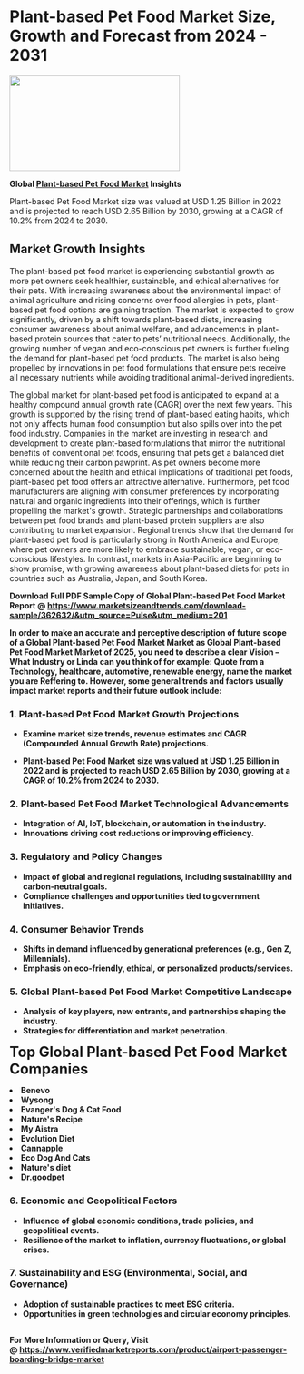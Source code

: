 <H1>Plant-based Pet Food Market Size, Growth and Forecast from 2024 - 2031</H1><img class="aligncenter size-medium wp-image-584254" src="https://thirdeyenews.in/wp-content/uploads/2024/09/Global-Market-Research-300x168.jpeg" alt="" width="300" height="168" /><p><strong>Global&nbsp;<a href="https://www.marketsizeandtrends.com/download-sample/362632/&amp;utm_source=Pulse&amp;utm_medium=201">Plant-based Pet Food Market</a> Insights</strong></p><p>Plant-based Pet Food Market size was valued at USD 1.25 Billion in 2022 and is projected to reach USD 2.65 Billion by 2030, growing at a CAGR of 10.2% from 2024 to 2030.</p><p><h2>Market Growth Insights</h2> <p>The plant-based pet food market is experiencing substantial growth as more pet owners seek healthier, sustainable, and ethical alternatives for their pets. With increasing awareness about the environmental impact of animal agriculture and rising concerns over food allergies in pets, plant-based pet food options are gaining traction. The market is expected to grow significantly, driven by a shift towards plant-based diets, increasing consumer awareness about animal welfare, and advancements in plant-based protein sources that cater to pets’ nutritional needs. Additionally, the growing number of vegan and eco-conscious pet owners is further fueling the demand for plant-based pet food products. The market is also being propelled by innovations in pet food formulations that ensure pets receive all necessary nutrients while avoiding traditional animal-derived ingredients.</p> <p><strong></strong></p> <p>The global market for plant-based pet food is anticipated to expand at a healthy compound annual growth rate (CAGR) over the next few years. This growth is supported by the rising trend of plant-based eating habits, which not only affects human food consumption but also spills over into the pet food industry. Companies in the market are investing in research and development to create plant-based formulations that mirror the nutritional benefits of conventional pet foods, ensuring that pets get a balanced diet while reducing their carbon pawprint. As pet owners become more concerned about the health and ethical implications of traditional pet foods, plant-based pet food offers an attractive alternative. Furthermore, pet food manufacturers are aligning with consumer preferences by incorporating natural and organic ingredients into their offerings, which is further propelling the market's growth. Strategic partnerships and collaborations between pet food brands and plant-based protein suppliers are also contributing to market expansion. Regional trends show that the demand for plant-based pet food is particularly strong in North America and Europe, where pet owners are more likely to embrace sustainable, vegan, or eco-conscious lifestyles. In contrast, markets in Asia-Pacific are beginning to show promise, with growing awareness about plant-based diets for pets in countries such as Australia, Japan, and South Korea.</p> <p><strong></p><p><span class=""><strong>Download Full PDF Sample Copy of Global Plant-based Pet Food Market Report</strong> @ <a href="https://www.marketsizeandtrends.com/download-sample/362632/&amp;utm_source=Pulse&amp;utm_medium=201" target="_blank">https://www.marketsizeandtrends.com/download-sample/362632/&amp;utm_source=Pulse&amp;utm_medium=201</a></span></p><p>In order to make an accurate and perceptive description of future scope of a Global&nbsp;Plant-based Pet Food Market Market as Global&nbsp;Plant-based Pet Food Market Market of 2025, you need to describe a clear Vision &ndash; What Industry or Linda can you think of for example: Quote from a Technology, healthcare, automotive, renewable energy, name the market you are Reffering to. However, some general trends and factors usually impact market reports and their future outlook include:</p><h3>1.&nbsp;<strong>Plant-based Pet Food Market Growth Projections</strong></h3><ul><li>Examine market size trends, revenue estimates and CAGR (Compounded Annual Growth Rate) projections.</li><li><p>Plant-based Pet Food Market size was valued at USD 1.25 Billion in 2022 and is projected to reach USD 2.65 Billion by 2030, growing at a CAGR of 10.2% from 2024 to 2030.</p></li></ul><h3>2.&nbsp;<strong>Plant-based Pet Food Market Technological Advancements</strong></h3><ul><li>Integration of AI, IoT, blockchain, or automation in the industry.</li><li>Innovations driving cost reductions or improving efficiency.</li></ul><h3>3.&nbsp;<strong>Regulatory and Policy Changes</strong></h3><ul><li>Impact of global and regional regulations, including sustainability and carbon-neutral goals.</li><li>Compliance challenges and opportunities tied to government initiatives.</li></ul><h3>4.&nbsp;<strong>Consumer Behavior Trends</strong></h3><ul><li>Shifts in demand influenced by generational preferences (e.g., Gen Z, Millennials).</li><li>Emphasis on eco-friendly, ethical, or personalized products/services.</li></ul><h3>5.&nbsp;<strong>Global Plant-based Pet Food Market Competitive Landscape</strong></h3><ul><li>Analysis of key players, new entrants, and partnerships shaping the industry.</li><li>Strategies for differentiation and market penetration.</li></ul><p data-pm-slice="1 1 []"><span style="color: inherit; font-family: inherit; font-size: 25px;">Top Global Plant-based Pet Food Market Companies</span></p><div class="" data-test-id=""><p><li>Benevo</li><li> Wysong</li><li> Evanger's Dog & Cat Food</li><li> Nature's Recipe</li><li> My Aistra</li><li> Evolution Diet</li><li> Cannapple</li><li> Eco Dog And Cats</li><li> Nature's diet</li><li> Dr.goodpet</li></p></div><h3>6.&nbsp;<strong>Economic and Geopolitical Factors</strong></h3><ul><li>Influence of global economic conditions, trade policies, and geopolitical events.</li><li>Resilience of the market to inflation, currency fluctuations, or global crises.</li></ul><h3>7.&nbsp;<strong>Sustainability and ESG (Environmental, Social, and Governance)</strong></h3><ul><li>Adoption of sustainable practices to meet ESG criteria.</li><li>Opportunities in green technologies and circular economy principles.</li></ul><h2><strong style="font-size: 14px;">For More Information or Query, Visit @&nbsp;</strong><a style="background-color: #ffffff; font-size: 14px;" href="https://www.marketsizeandtrends.com/report/plant-based-pet-food-market/" target="_blank">https://www.verifiedmarketreports.com/product/airport-passenger-boarding-bridge-market</a></h2>
